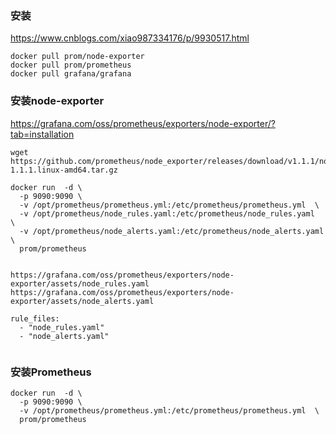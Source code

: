 

### 安装
https://www.cnblogs.com/xiao987334176/p/9930517.html
```
docker pull prom/node-exporter
docker pull prom/prometheus
docker pull grafana/grafana
```


### 安装node-exporter
https://grafana.com/oss/prometheus/exporters/node-exporter/?tab=installation
```
wget https://github.com/prometheus/node_exporter/releases/download/v1.1.1/node_exporter-1.1.1.linux-amd64.tar.gz

docker run  -d \
  -p 9090:9090 \
  -v /opt/prometheus/prometheus.yml:/etc/prometheus/prometheus.yml  \
  -v /opt/prometheus/node_rules.yaml:/etc/prometheus/node_rules.yaml  \
  -v /opt/prometheus/node_alerts.yaml:/etc/prometheus/node_alerts.yaml  \
  prom/prometheus
  
```

```
https://grafana.com/oss/prometheus/exporters/node-exporter/assets/node_rules.yaml
https://grafana.com/oss/prometheus/exporters/node-exporter/assets/node_alerts.yaml

```

```
rule_files:
  - "node_rules.yaml"
  - "node_alerts.yaml"
  
```

### 安装Prometheus
```
docker run  -d \
  -p 9090:9090 \
  -v /opt/prometheus/prometheus.yml:/etc/prometheus/prometheus.yml  \
  prom/prometheus
```
